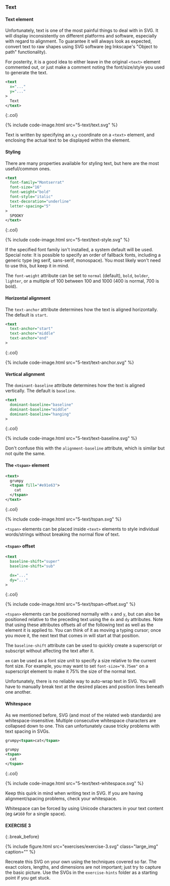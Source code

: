 ---
---

### Text



#### Text element

Unfortunately, text is one of the most painful things to deal with in SVG.
It will display inconsistently on different platforms and software, especially with regard to alignment.
To guarantee it will always look as expected, convert text to raw shapes using SVG software (eg Inkscape's "Object to path" functionality).

For posterity, it is a good idea to either leave in the original `<text>` element commented out, or just make a comment noting the font/size/style you used to generate the text.

```xml
<text
  x="..."
  y="..."
>
  Text
</text>
```
{:.col}

{% include code-image.html src="5-text/text.svg" %}

Text is written by specifying an `x`,`y` coordinate on a `<text>` element, and enclosing the actual text to be displayed within the element.



#### Styling

There are many properties available for styling text, but here are the most useful/common ones.

```xml
<text
  font-family="Montserrat"
  font-size="16"
  font-weight="bold"
  font-style="italic"
  text-decoration="underline"
  letter-spacing="5"
>
  SPOOKY
</text>
```
{:.col}

{% include code-image.html src="5-text/text-style.svg" %}

If the specified font family isn't installed, a system default will be used.
Special note: It is possible to specify an order of fallback fonts, including a generic type (eg serif, sans-serif, monospace).
You most likely won't need to use this, but keep it in mind.

The `font-weight` attribute can be set to `normal` (default), `bold`, `bolder`, `lighter`, or a multiple of 100 between 100 and 1000 (400 is normal, 700 is bold).



#### Horizontal alignment

The `text-anchor` attribute determines how the text is aligned horizontally.
The default is `start`.

```xml
<text
  text-anchor="start"
  text-anchor="middle"
  text-anchor="end"
>
```
{:.col}

{% include code-image.html src="5-text/text-anchor.svg" %}



#### Vertical alignment

The `dominant-baseline` attribute determines how the text is aligned vertically.
The default is `baseline`.

```xml
<text
  dominant-baseline="baseline"
  dominant-baseline="middle"
  dominant-baseline="hanging"
>
```
{:.col}

{% include code-image.html src="5-text/text-baseline.svg" %}

Don't confuse this with the `alignment-baseline` attribute, which is similar but not quite the same.



#### The `<tspan>` element

```xml
<text>
  grumpy
  <tspan fill="#e91e63">
    cat
  </tspan>
</text>
```
{:.col}

{% include code-image.html src="5-text/tspan.svg" %}

`<tspan>` elements can be placed inside `<text>` elements to style individual words/strings without breaking the normal flow of text.



#### `<tspan>` offset

```xml
<text
  baseline-shift="super"
  baseline-shift="sub"

  dx="..."
  dy="..."
>
```
{:.col}

{% include code-image.html src="5-text/tspan-offset.svg" %}

`<tspan>` elements can be positioned normally with `x` and `y`, but can also be positioned relative to the preceding text using the `dx` and `dy` attributes.
Note that using these attributes offsets all of the following text as well as the element it is applied to.
You can think of it as moving a typing cursor; once you move it, the next text that comes in will start at that position.

The `baseline-shift` attribute can be used to quickly create a superscript or subscript without affecting the text after it.

`em` can be used as a font size unit to specify a size relative to the current font size.
For example, you may want to set `font-size="0.75em"` on a superscript element to make it 75% the size of the normal text.

Unfortunately, there is no reliable way to auto-wrap text in SVG.
You will have to manually break text at the desired places and position lines beneath one another.



#### Whitespace

As we mentioned before, SVG (and most of the related web standards) are whitespace-insensitive.
Multiple consecutive whitespace characters are collapsed down to one.
This can unfortunately cause tricky problems with text spacing in SVGs.

```xml
grumpy<tspan>cat</tspan>

grumpy
<tspan>
  cat
</tspan>
```
{:.col}

{% include code-image.html src="5-text/text-whitespace.svg" %}

Keep this quirk in mind when writing text in SVG.
If you are having alignment/spacing problems, check your whitespace.

Whitespace can be forced by using Unicode characters in your text content (eg `&#160` for a single space).



#### EXERCISE 3
{:.break_before}

{% include figure.html src="exercises/exercise-3.svg" class="large_img" caption="" %}

Recreate this SVG on your own using the techniques covered so far.
The exact colors, lengths, and dimensions are not important; just try to capture the basic picture.
Use the SVGs in the `exercise-hints` folder as a starting point if you get stuck.